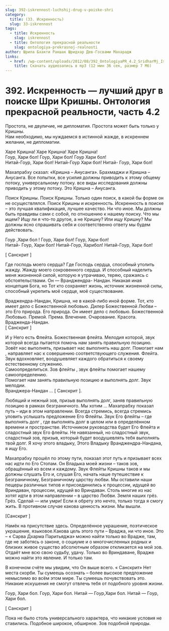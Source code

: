```yaml
---
slug: 392-iskrennost-luchshij-drug-v-poiske-shri
category:
  title: (33. Искренность)
  slug: 33-iskrennost
tags:
  - title: Искренность
    slug: iskrennost
  - title: Онтология прекрасной реальности
    slug: ontologiya-prekrasnoj-realnosti
author: Шрила Бхакти Ракшак Шридхар Дев-Госвами Махарадж
links:
  - href: /wp-content/uploads/2012/08/392_OntologiyaPR_4.2_SridharMj_Iskrennost-luchshiy_drug_v_poiske_Shri_Krishny.mp3
    title: Скачать аудиозапись в mp3 (12 мин 36 сек, размер 7 Мб)
---
```


# 392. Искренность — лучший друг в поиске Шри Кришны. Онтология прекрасной реальности, часть 4.2

Простота, не двуличие, не дипломатия. Простота может быть только у Кришны.\
Нам необходимо, мы нуждаемся в истинной жажде, в искреннем желании, не дипломатии.

Харе Кришна! Харе Кришна! Харе Кришна!\
Гоур, Хари бол! Гоур, Хари бол! Гоур Хари бол!\
Нитай-Гоур, Хари бол! Нитай-Гоур Хари бол! Нитай- Гоур, Хари бол!

Махапрабху сказал: «Кришна – Анусанга». Брахмаджи и Кришна – Анусанга. Все попытки, все усилия должны приводить к этому общему потоку, универсальному потоку. все виды исследования должны приводить у этому потоку. Это Кришна – Анусанга.

Поиск Кришны. Поиск Кришны. Только один поиск, в какой бы форме он\
не осуществлялся. Поиск Кришны и искренность. Искренность в поиске – это лучшая квалификация, лучшее качество. Ни что иное. Мы должны быть правдивы сами с собой, по отношению к нашему поиску. Что мы ищем? Ищу ли я что-то другое, а не Кришну? Или ищу Кришну? Мы должны ясно спрашивать себя и соответственно ответу мы будем действовать.

Гоур ,Хари бол ! Гоур, Хари бол! Гоур, Хари бол!\
Нитай- Гоур, Хари бол! Нитай-Гоур, Харибол! Нитай-Гоур, Хари бол!

[ Санскрит ]

Где господь моего сердца? Где Господь сердца, способный утолить жажду. Жажду моего сокровенного сердца. И способный наделить меня жизненной силой, которую я утрачиваю, теряю, сражаясь с обстоятельствами. Он — Вранджендра- Нандан. Никакая иная концепция Бога, но Тот кто сохраняет жизнь, источник жизненной силы, способный укрепить моё сердце, моё существование.

Враджендра-Нандан, Кришна, не в какой-либо иной форме. Тот, кто имеет дело с Божественной любовью. Дилер Божественной Любви – это Его природа. Его природа. Он имеет дело с любовью. Божественной Любовью. Премой. Према. Влечение. Очарование. Красота. Врадженда-Нандан.\
[ Санскрит ]

И у Него есть Флейта. Божественная флейта. Мелодия которой, звук которой всегда пытается помочь нам занять правильную позицию. Зовёт нас выполнять, призывает нас выполнять наш долг. Помогает нам , направляет нас к совершению соответствующего служения. Флейта. Звук вдохновляет, воодушевляет каждого обратиться к своему естественному служению.\
Самоопределиться. Зов флейты , звук флейты помогает нашему самоопределению.\
Помогает нам занять правильную позицию и выполнять долг. Звук мелодии.\
Вранджера-Нандан … [ Санскрит ].

Любящий и нежный зов, призыв выполнять долг, заняв правильную позицию в рамках безграничного. Мы хотим … Махапрабху показал путь – иди в этом направлении. Всегда стремись, всегда стремись уловить услышать предложение Его Флейты. Звук Его флейты – где выполнять долг , где выполнять долг в целом или в определённом времени и пространстве. Источником руководства будет Его Флейта и сладостный звук Его флейты. Не навязанный, но сладостный звук, сладостный зов, призыв, который будет воодушевлять тебя выполнять твой долг. Я хочу этого владыку, Этого Владыку Вранджендра-Нандана, я ищу Его.

Махапрабху прошёл по этому пути, показал этот путь и призывает всех нас идти по Его Стопам. Он Владыка моей жизни – таков зов, обращённый ко всем и каждому. Звук Флейты Кришны таков и мы должны слушать Его и, слушая Его, начать наше путешествие к Безграничному, Безграничному царству любви. Мы оставили наши пещеры различных типов и присоединились к процессии, идущей во Вриндаван, процессии, идущей во Вриндаван. Столь многие из нас хотят идти в этом направлении – в царство Любви. Земля наших грёз. Грёз. Сделай — или умри! Если я обрету это нечто, только тогда я смогу жить. В противном случае какова ценность жизни. Мы вышли.

[Санскрит ]

Намёк на присутствие здесь. Определённое украшение, поэтическое украшение, языковое.Какова цель этого пути – Враджа, ни что иное. Это – « Сарва Дхарма Паритьяджа» можно найти только во Врадже, там, где не заботясь о законе, о социуме и о многочисленных родных и близких живое существо абсолютным образом откликается на мой зов. Отдаёт мне всю свою судьбу, удачу. Только во Вриндаване, Врадже можно найти это явление. И только там.

В конечном счёте мы увидим, что Он выше всего. « Санскрит» Нет места скорби. Ты сумеешь осознать – более высокое предложение немыслимо во всём этом мире. Ты сумеешь почувствовать это. Никакие искушения не смогут отвлечь тебя от подобного уровня жизни.

Гоур, Хари бол. Гоур, Хари бол. Нитай — Гоур,Хари бол. Нитай — Гоур, Хари бол.

[ Санскрит ]

Пока не было столь универсального характера, что никакие условия не ставились. Подобное широкое, обширное. Зов подобной природы.

